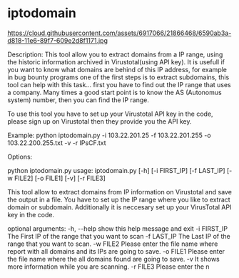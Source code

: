 # iptodomain

https://cloud.githubusercontent.com/assets/6917066/21866468/6590ab3a-d818-11e6-89f7-609e2d8f1171.jpg

Description:
This tool allow you to extract domains from a IP range, using the historic information archived in Virustotal(using API key). It is usefull if you want to know what domains are behind of this IP address, for example in bug bounty programs one of the first steps is to extract subdomains, this tool can help with this task... first you have to find out the IP range that uses a company. Many times a good start point is to know the AS (Autonomus system) number, then you can find the IP range.

To use this tool you have to set up your Virustotal API key in the code, please sign up on Virustotal then they provide you the API key.

Example:
python iptodomain.py -i 103.22.201.25  -f 103.22.201.255  -o 103.22.200.255.txt -v -r IPsCF.txt


Options:

python iptodomain.py 
usage: iptodomain.py [-h] [-i FIRST_IP] [-f LAST_IP] [-w FILE2] [-o FILE1]
                     [-v] [-r FILE3]

This tool allow to extract domains from IP information on Virustotal and save
the output in a file. You have to set up the IP range where you like to
extract domain or subdomain. Additionally it is neccesary set up your
VirusTotal API key in the code.

optional arguments:
  -h, --help   show this help message and exit
  -i FIRST_IP  The First IP of the range that you want to scan
  -f LAST_IP   The Last IP of the range that you want to scan.
  -w FILE2     Please enter the file name where report with all domains and
               its IPs are going to save.
  -o FILE1     Please enter the file name where the all domains found are
               going to save.
  -v           It shows more information while you are scanning.
  -r FILE3     Please enter the n
